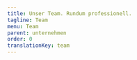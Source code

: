 ```yaml
---
title: Unser Team. Rundum professionell.
tagline: Team
menu: Team
parent: unternehmen
order: 0
translationKey: team
---
```

